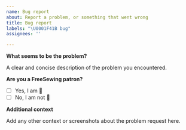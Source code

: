 ```yaml
---
name: Bug report
about: Report a problem, or something that went wrong
title: Bug report
labels: "\U0001F41B bug"
assignees: ''

---
```


**What seems to be the problem?**

A clear and concise description of the problem you encountered.

**Are you a FreeSewing patron?**

 - [ ] Yes, I am :hugs:
 - [ ] No, I am not :thinking:

**Additional context**

Add any other context or screenshots about the problem request here.

